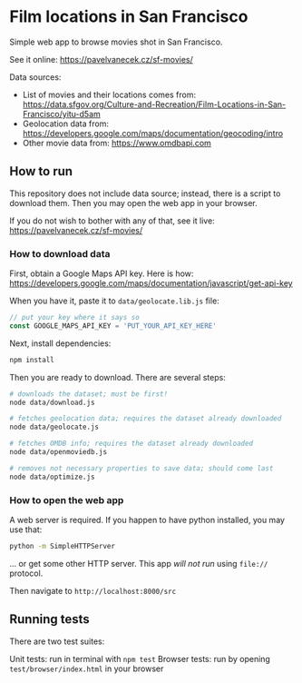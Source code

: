 # Film locations in San Francisco

Simple web app to browse movies shot in San Francisco.

See it online: https://pavelvanecek.cz/sf-movies/

Data sources:
- List of movies and their locations comes from: https://data.sfgov.org/Culture-and-Recreation/Film-Locations-in-San-Francisco/yitu-d5am
- Geolocation data from: https://developers.google.com/maps/documentation/geocoding/intro
- Other movie data from: https://www.omdbapi.com

## How to run

This repository does not include data source; instead, there is a script to download them. Then you may open the web app in your browser.

If you do not wish to bother with any of that, see it live: https://pavelvanecek.cz/sf-movies/

### How to download data

First, obtain a Google Maps API key. Here is how: https://developers.google.com/maps/documentation/javascript/get-api-key

When you have it, paste it to `data/geolocate.lib.js` file:

```javascript
// put your key where it says so
const GOOGLE_MAPS_API_KEY = 'PUT_YOUR_API_KEY_HERE'
```

Next, install dependencies:

```bash
npm install
```

Then you are ready to download. There are several steps:

```bash
# downloads the dataset; must be first!
node data/download.js

# fetches geolocation data; requires the dataset already downloaded
node data/geolocate.js

# fetches OMDB info; requires the dataset already downloaded
node data/openmoviedb.js

# removes not necessary properties to save data; should come last
node data/optimize.js
```

### How to open the web app

A web server is required. If you happen to have python installed, you may use that:

```bash
python -m SimpleHTTPServer
```

... or get some other HTTP server. This app _will not run_ using `file://` protocol.

Then navigate to `http://localhost:8000/src`

## Running tests

There are two test suites:

Unit tests: run in terminal with `npm test`
Browser tests: run by opening `test/browser/index.html` in your browser
